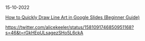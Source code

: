 15-10-2022


[How to Quickly Draw Line Art in Google Slides (Beginner Guide)](https://business.tutsplus.com/tutorials/draw-line-art-in-google-slides--cms-93274)

https://twitter.com/alicekeeler/status/1581091746850951168?s=46&t=rGkHEpULsagezSHo5L6ckA